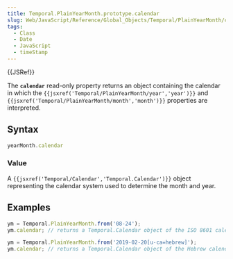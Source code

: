 ```yaml
---
title: Temporal.PlainYearMonth.prototype.calendar
slug: Web/JavaScript/Reference/Global_Objects/Temporal/PlainYearMonth/calendar
tags:
  - Class
  - Date
  - JavaScript
  - timeStamp
---
```

{{JSRef}}

<p class="summary"><span class="seoSummary">The <strong><code>calendar</code></strong> read-only property returns an object containing the calendar in which the <code>{{jsxref('Temporal/PlainYearMonth/year','year')}}</code> and <code>{{jsxref('Temporal/PlainYearMonth/month','month')}}</code> properties are interpreted.</span></p>

## Syntax

```js
yearMonth.calendar
```

### Value

A `{{jsxref('Temporal/Calendar','Temporal.Calendar')}}` object
representing the calendar system used to determine the month and year.

## Examples

```js
ym = Temporal.PlainYearMonth.from('08-24');
ym.calendar; // returns a Temporal.Calendar object of the ISO 8601 calendar

ym = Temporal.PlainYearMonth.from('2019-02-20[u-ca=hebrew]');
ym.calendar; // returns a Temporal.Calendar object of the Hebrew calendar
```
